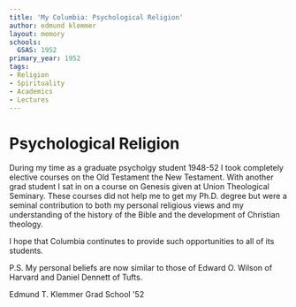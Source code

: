 ```yaml
---
title: 'My Columbia: Psychological Religion'
author: edmund klemmer
layout: memory
schools:
  GSAS: 1952
primary_year: 1952
tags:
- Religion
- Spirituality
- Academics
- Lectures
---
```

# Psychological Religion

During my time as a graduate psycholgy student 1948-52 I took completely elective courses on the Old Testament the New Testament.  With another grad student I sat in on a course on Genesis given at Union Theological Seminary.   These courses did not help me to get my Ph.D. degree but were a seminal contribution to both my personal religious views and my understanding of the history of the Bible and the development of Christian theology.

I hope that Columbia continutes to provide such opportunities to all of its students.

P.S. My personal beliefs are now similar to those of Edward O. Wilson of Harvard and Daniel Dennett of Tufts.

Edmund T. Klemmer   Grad School '52
